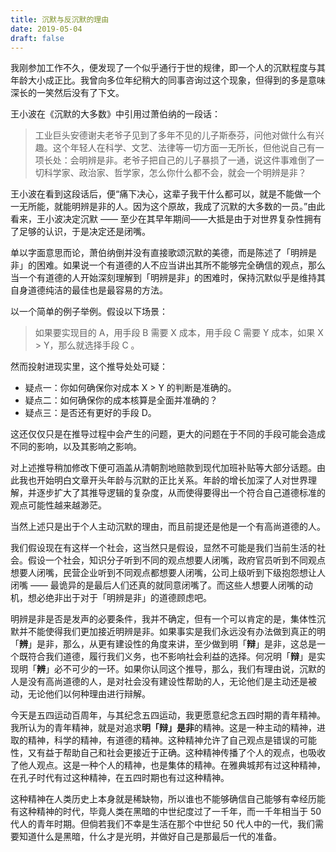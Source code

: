 ```yaml
---
title: 沉默与反沉默的理由
date: 2019-05-04
draft: false
---
```


我刚参加工作不久，便发现了一个似乎通行于世的规律，即一个人的沉默程度与其年龄大小成正比。我曾向多位年纪稍大的同事咨询过这个现象，但得到的多是意味深长的一笑然后没有了下文。

王小波在《沉默的大多数》中引用过萧伯纳的一段话：

> 工业巨头安德谢夫老爷子见到了多年不见的儿子斯泰芬，问他对做什么有兴趣。这个年轻人在科学、文艺、法律等一切方面一无所长，但他说自己有一项长处：会明辨是非。老爷子把自己的儿子暴损了一通，说这件事难倒了一切科学家、政治家、哲学家，怎么你什么都不会，就会一个明辨是非？

王小波在看到这段话后，便“痛下决心，这辈子我干什么都可以，就是不能做一个一无所能，就能明辨是非的人。因为这个原故，我成了沉默的大多数的一员。”由此看来，王小波决定沉默 —— 至少在其早年期间——大抵是由于对世界复杂性拥有了足够的认识，于是决定还是闭嘴。

单以字面意思而论，萧伯纳倒并没有直接歌颂沉默的美德，而是陈述了「明辨是非」的困难。如果说一个有道德的人不应当讲出其所不能够完全确信的观点，那么当一个有道德的人开始深刻理解到「明辨是非」的困难时，保持沉默似乎是维持其自身道德纯洁的最佳也是最容易的方法。

以一个简单的例子举例。假设以下场景：

> 如果要实现目的 A，用手段 B 需要 X 成本，用手段 C 需要 Y 成本，如果 X > Y，那么就选择手段 C 。

然而投射进现实里，这个推导处处可疑：

- 疑点一：你如何确保你对成本 X > Y 的判断是准确的。
- 疑点二：如何确保你的成本核算是全面并准确的？
- 疑点三：是否还有更好的手段 D。

这还仅仅只是在推导过程中会产生的问题，更大的问题在于不同的手段可能会造成不同的影响，以及其影响之影响。

对上述推导稍加修改下便可涵盖从清朝割地赔款到现代加班补贴等大部分话题。由此我也开始明白文章开头年龄与沉默的正比关系。年龄的增长加深了人对世界理解，并逐步扩大了其推导逻辑的复杂度，从而使得要得出一个符合自己道德标准的观点可能性越来越渺茫。

当然上述只是出于个人主动沉默的理由，而且前提还是他是一个有高尚道德的人。

我们假设现在有这样一个社会，这当然只是假设，显然不可能是我们当前生活的社会。假设一个社会，知识分子听到不同的观点想要人闭嘴，政府官员听到不同观点想要人闭嘴，民营企业听到不同观点都想要人闭嘴，公司上级听到下级抱怨想让人闭嘴 —— 最诡异的是最后人们还真的就同意闭嘴了。而这些人想要人闭嘴的动机，想必绝非出于对于「明辨是非」的道德顾虑吧。

明辨是非是否是发声的必要条件，我并不确定，但有一个可以肯定的是，集体性沉默并不能使得我们更加接近明辨是非。如果事实是我们永远没有办法做到真正的明「**辨**」是非，那么，从更有建设性的角度来讲，至少做到明「**辩**」是非，这总是一个既符合我们道德，履行我们义务，也不影响社会利益的选择。何况明「**辩**」是实现明「**辨**」必不可少的一环。如果你认同这个推导，那么，我们有理由说，沉默的人是没有高尚道德的人，是对社会没有建设性帮助的人，无论他们是主动还是被动，无论他们以何种理由进行辩解。

今天是五四运动百周年，与其纪念五四运动，我更愿意纪念五四时期的青年精神。我所认为的青年精神，就是对追求**明「辩」是非**的精神。这是一种主动的精神，进取的精神，科学的精神，有道德的精神。这种精神允许了自己观点是错误的可能性，又有益于帮助自己和社会更接近于正确。这种精神传播了个人的观点，也吸收了他人观点。这是一种个人的精神，也是集体的精神。在雅典城邦有过这种精神，在孔子时代有过这种精神，在五四时期也有过这种精神。

这种精神在人类历史上本身就是稀缺物，所以谁也不能够确信自己能够有幸经历能有这种精神的时代，毕竟人类在黑暗的中世纪度过了一千年，而一千年相当于 50 代人的青年时期。但倘若我们不幸是生活在那个中世纪 50 代人中的一代，我们需要知道什么是黑暗，什么才是光明，并做好自己是那最后一代的准备。












